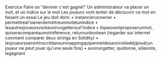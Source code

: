 Exercice
Faire un "deviner c'est gagné!"
Un administrateur va placer un mot, et un indice sur le mot
Les joueurs vont tenter de découvrir ce mot en faisant un essai Le jeu doit donc
• instancierunowner
• permettreal'ownerdemettreunmotetunindice
• lesautresjoueursvontavoirungettersurl'indice
• ilspeuventproposerunmot, quiseracomparéaumotréférence, returnunboolean (regarder sur internet comment comparer deux strings en Solidity)
• lesjoueursserontinscritdansunmappingquipermetdesavoirsiiladéjàjoué(un joueur ne peut jouer qu'une seule fois)
• avoirungetter, quidonne, siilexiste, legagnant
